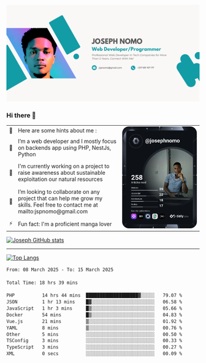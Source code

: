 ![Banner of my profile!](/Joseph_NOMO_NEW.png "Banner")

### Hi there 👋

<!--- | --  | 👋  | Here are some hints about me :                                                                                                 | <td rowspan=6><img src="/devcard.svg" width="400" alt="Joseph NOMO's Dev Card"/></td> |
| --- | --- | ------------------------------------------------------------------------------------------------------------------------------ | ------------------------------------------------------------------------------------- |
| --  | 🔭  | I’m a web developer and I mostly focus on backends app using PHP, NestJs, Python                                               |
| --  | 🦁  | I'm currently working on a project to raise awareness about sustainable exploitation our natural resources                     |
| --  | 👯  | I’m looking to collaborate on any project that can help me grow my skills. Feel free to contact me at mailto:jspnomo@gmail.com |
| --  | ⚡  | Fun fact: I'm a proficient manga lover                                                                                         |
--->

<table>
    <tr>
        <td width="1%">👋</td>
        <td width="55%">Here are some hints about me :</td>
        <td rowspan=6 width="44%"><img src="/devcard.svg" width="400" alt="Joseph NOMO's Dev Card"/></td>
    </tr>
    <tr>
        <td>🔭</td>
        <td>I’m a web developer and I mostly focus on backends app using PHP, NestJs, Python</td>
    </tr>
    <tr>
        <td>🦁</td>
        <td>I'm currently working on a project to raise awareness about sustainable exploitation our natural resources</td>
    </tr>
    <tr>
        <td>👯</td>
        <td>I’m looking to collaborate on any project that can help me grow my skills. Feel free to contact me at mailto:jspnomo@gmail.com</td>
    </tr>
    <tr>
        <td>⚡</td>
        <td>Fun fact: I'm a proficient manga lover</td>
    </tr>

</table>

[![Joseph GitHub stats](https://github-readme-stats-seven-sigma-53.vercel.app/api?username=Jspascal)](https://github.com/Jspascal/github-readme-stats)

---

[![Top Langs](https://github-readme-stats-seven-sigma-53.vercel.app/api/top-langs/?username=Jspascal&layout=compact)](https://github.com/Jspascal/github-readme-stats)

<!--START_SECTION:waka-->

```txt
From: 08 March 2025 - To: 15 March 2025

Total Time: 18 hrs 39 mins

PHP          14 hrs 44 mins  ███████████████████▓░░░░░   79.07 %
JSON         1 hr 13 mins    █▓░░░░░░░░░░░░░░░░░░░░░░░   06.58 %
JavaScript   1 hr 3 mins     █▒░░░░░░░░░░░░░░░░░░░░░░░   05.66 %
Docker       54 mins         █▒░░░░░░░░░░░░░░░░░░░░░░░   04.83 %
Vue.js       21 mins         ▒░░░░░░░░░░░░░░░░░░░░░░░░   01.92 %
YAML         8 mins          ▒░░░░░░░░░░░░░░░░░░░░░░░░   00.76 %
Other        5 mins          ░░░░░░░░░░░░░░░░░░░░░░░░░   00.50 %
TSConfig     3 mins          ░░░░░░░░░░░░░░░░░░░░░░░░░   00.33 %
TypeScript   3 mins          ░░░░░░░░░░░░░░░░░░░░░░░░░   00.27 %
XML          0 secs          ░░░░░░░░░░░░░░░░░░░░░░░░░   00.09 %
```

<!--END_SECTION:waka-->
